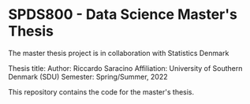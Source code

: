 # SPDS800 - Data Science Master's Thesis

The master thesis project is in collaboration with Statistics Denmark

Thesis title: 
Author: Riccardo Saracino
Affiliation: University of Southern Denmark (SDU)
Semester: Spring/Summer, 2022

This repository contains the code for the master's thesis.
